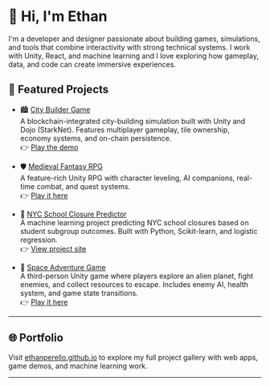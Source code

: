 # 👋 Hi, I'm Ethan

I'm a developer and designer passionate about building games, simulations, and tools that combine interactivity with strong technical systems. I work with Unity, React, and machine learning and I love exploring how gameplay, data, and code can create immersive experiences.

## 🔧 Featured Projects

- 🏙️ [City Builder Game](https://github.com/EthanPerello/DojoCityBuilder)  
  A blockchain-integrated city-building simulation built with Unity and Dojo (StarkNet). Features multiplayer gameplay, tile ownership, economy systems, and on-chain persistence.  
  👉 [Play the demo](https://ethanperello.github.io/DojoCityBuilder/)

- 🛡️ [Medieval Fantasy RPG](https://github.com/EthanPerello/MidievalFantasyRPG)  
  A feature-rich Unity RPG with character leveling, AI companions, real-time combat, and quest systems.  
  👉 [Play it here](https://ethanperello.itch.io/midieval-fantasy-rpg)

- 🧠 [NYC School Closure Predictor](https://github.com/EthanPerello/New-York-Student-Outcomes-and-School-Closures)  
  A machine learning project predicting NYC school closures based on student subgroup outcomes. Built with Python, Scikit-learn, and logistic regression.  
  👉 [View project site](https://ethanperello.github.io/New-York-Student-Outcomes-and-School-Closures/)

- 🚀 [Space Adventure Game](https://github.com/EthanPerello/SpaceGame)  
  A third-person Unity game where players explore an alien planet, fight enemies, and collect resources to escape. Includes enemy AI, health system, and game state transitions.  
  👉 [Play it here](https://ethanperello.itch.io/space-game)

---

## 🌐 Portfolio

Visit [ethanperello.github.io](https://ethanperello.github.io) to explore my full project gallery with web apps, game demos, and machine learning work.

---
